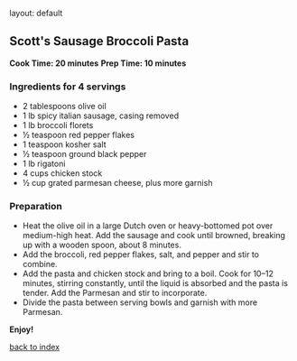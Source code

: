 layout: default

## Scott's Sausage Broccoli Pasta

**Cook Time: 20 minutes**
**Prep Time: 10 minutes**

### Ingredients for 4 servings

- 2 tablespoons olive oil
- 1 lb spicy italian sausage, casing removed
- 1 lb broccoli florets
- ½ teaspoon red pepper flakes
- 1 teaspoon kosher salt
- ½ teaspoon ground black pepper
- 1 lb rigatoni
- 4 cups chicken stock
- ½ cup grated parmesan cheese, plus more garnish

### Preparation
- Heat the olive oil in a large Dutch oven or heavy-bottomed pot over medium-high heat. Add the sausage and cook until browned, breaking up with a wooden spoon, about 8 minutes.
- Add the broccoli, red pepper flakes, salt, and pepper and stir to combine.
- Add the pasta and chicken stock and bring to a boil. Cook for 10–12 minutes, stirring constantly, until the liquid is absorbed and the pasta is tender. Add the Parmesan and stir to incorporate.
- Divide the pasta between serving bowls and garnish with more Parmesan.

**Enjoy!**

[back to index](../)
